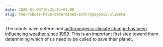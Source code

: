 ```yaml
---
date: 2020-01-03T19:31:14+01:00
slug: the-robots-have-determined-anthropogenic-climate
---
```

The robots have determined [anthropogenic climate change has been influencing weather since 1999](https://www.washingtonpost.com/weather/2020/01/02/signal-human-caused-climate-change-has-emerged-every-day-weather-study-finds/). This is an important first step toward them determining which of us need to be culled to save their planet.

